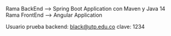 Rama BackEnd --> Spring Boot Application con Maven y Java 14<br />
Rama FrontEnd --> Angular Application


Usuario prueba backend: black@utp.edu.co
clave: 1234
